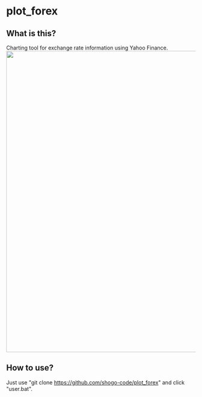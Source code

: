 # plot_forex  
## What is this?  
Charting tool for exchange rate information using Yahoo Finance.  
<img src="https://github.com/shogo-code/plot_forex/assets/107407312/d394ff60-e44c-47ed-9eb7-8fa74c302ee8" width="800">

## How to use?  
Just use "git clone https://github.com/shogo-code/plot_forex" and click "user.bat".  
